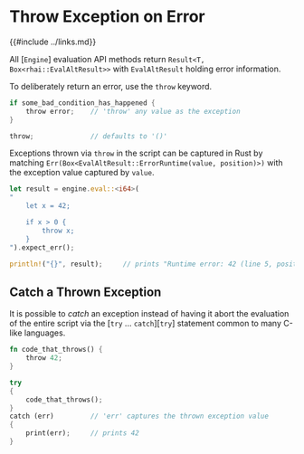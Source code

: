 Throw Exception on Error
=======================

{{#include ../links.md}}

All [`Engine`] evaluation API methods return `Result<T, Box<rhai::EvalAltResult>>`
with `EvalAltResult` holding error information.

To deliberately return an error, use the `throw` keyword.

```rust no_run
if some_bad_condition_has_happened {
    throw error;    // 'throw' any value as the exception
}

throw;              // defaults to '()'
```

Exceptions thrown via `throw` in the script can be captured in Rust by matching
`Err(Box<EvalAltResult::ErrorRuntime(value, position)>)` with the exception value
captured by `value`.

```rust no_run
let result = engine.eval::<i64>(
"
    let x = 42;

    if x > 0 {
        throw x;
    }
").expect_err();

println!("{}", result);     // prints "Runtime error: 42 (line 5, position 15)"
```


Catch a Thrown Exception
------------------------

It is possible to _catch_ an exception instead of having it abort the evaluation
of the entire script via the [`try` ... `catch`][`try`]
statement common to many C-like languages.

```rust no_run
fn code_that_throws() {
    throw 42;
}

try
{
    code_that_throws();
}
catch (err)         // 'err' captures the thrown exception value
{
    print(err);     // prints 42
}
```
